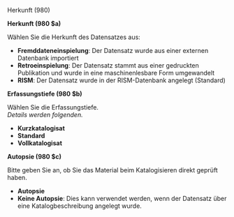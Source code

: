 Herkunft (980)

**Herkunft (980 $a)**

Wählen Sie die Herkunft des Datensatzes aus:

- **Fremddateneinspielung**: Der Datensatz wurde aus einer externen Datenbank importiert
- **Retroeinspielung**: Der Datensatz stammt aus einer gedruckten Publikation und wurde in eine maschinenlesbare Form umgewandelt
- **RISM**: Der Datensatz wurde in der RISM-Datenbank angelegt (Standard)



**Erfassungstiefe (980 $b)**

Wählen Sie die Erfassungstiefe.   
_Details werden folgenden._

- **Kurzkatalogisat**
- **Standard**
- **Vollkatalogisat**



**Autopsie (980 $c)**

Bitte geben Sie an, ob Sie das Material beim Katalogisieren direkt geprüft haben.

- **Autopsie**
- **Keine Autopsie**: Dies kann verwendet werden, wenn der Datensatz über eine Katalogbeschreibung angelegt wurde.

